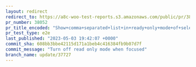 ```yaml
---
layout: redirect
redirect_to: https://a8c-woo-test-reports.s3.amazonaws.com/public/pr/38052/e2e/index.html
pr_number: 38052
pr_title_encoded: "Show+comma+separated+list+in+ready+only+mode+of+select+tree+control"
pr_test_type: e2e
last_published: "2023-05-03 19:42:07 +0000"
commit_sha: 608bb3bbe42115d171a1beb4c416384fb9b07d7f
commit_message: "Turn off read only mode when focused"
branch_name: update/37727
---
```

